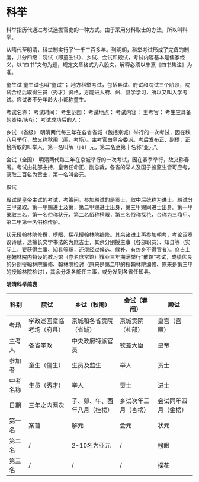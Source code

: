 # 科举

科举指历代通过考试选拔官吏的一种方式。由于采用分科取士的办法，所以叫科举。

从隋代至明清，科举制实行了‘一千三百多年。到明朝，科举考试形成了完备的制度，共分四级：院试（即童生试）、乡试、会试和殿试，考试内容基本是儒家经义，以“四书”文句为题，规定文章格式为八股文，解释必须以朱熹《四书集注》为准。

童生试
童生试也叫“童试”；
地方科举考试，包括县试、府试和院试三个阶段，院试合格后取得生员（秀才）资格，方能进入府、州、县学学习，所以又叫入学考试。应试者不分年龄大小都称童生。

考试名称：
考试时间：
考生范围：
考试地点： 
考试内容：
主考官：
考生应具备的资格/头衔：
考试成功后的人：

乡试 （省级）
明清两代每三年在各省省城（包括京城）举行的一次考试，因在秋八月举行，故又称秋闱（闱，考场）。主考官由皇帝委派。考后发布正、副榜，正榜所取的叫举人，第一名叫解（jiè）元，第二名至第十名称“亚元”。

会试（全国）
明清两代每三年在京城举行的一次考试，因在春季举行，故又称春闱。考试由礼部主持，皇帝任命正、副总裁，各省的举人及国子监监生皆可应考，录取三百名为贡士，第一名叫会元。

殿试

殿试是皇帝主试的考试，考策问。参加殿试的是贡士，取中后统称为进士。殿试分三甲录取。第一甲赐进士及第，第二甲赐进士出身，第三甲赐同进士出身。第一甲录取三名，第一名俗称状元，第二名俗称榜眼，第三名俗称探花，合称为三鼎甲。第二甲第一名俗称传胪。

状元授翰林院修撰，榜眼、探花授翰林院编修。其余诸进士再参加朝考，考论诏奏议诗赋，选擅长文学书法的为庶吉士，其余分别授主事（各部职员）、知县等（实际上，要获得主事、知县等职，还须经过候选、候补，有终身不得官者）。庶吉士在翰林院内特设的教习馆（亦名庶常馆）肄业三年期满举行“散馆”考试，成绩优良的分别授翰林院编修、翰林院检讨（原来是第二甲的授翰林院编修、原来是第三甲的授翰林院检讨），其余分发各部任主事，或分发到各省任知县。



**明清科举简表**

| 科别     | 院试                     | 乡试（秋闱）                 | 会试（春闱）         | 殿试                 |
| -------- | ------------------------ | ---------------------------- | -------------------- | -------------------- |
| 考场     | 学政巡回案临考场（府县） | 京城和各省贡院（省城）       | 京城贡院（礼部）     | 皇宫（宫殿）         |
| 主考人   | 各省学政                 | 中央政府特派官员             | 钦差大臣             | 皇帝                 |
| 参加者   | 童生（儒生）             | 生员及监生                   | 举人                 | 贡士                 |
| 中者名称 | 生员（秀才）             | 举人                         | 贡士                 | 进士                 |
| 日期     | 三年之内两次             | 子、卯、午、酉年八月（桂榜） | 乡试次年三月（杏榜） | 会试同年四月（金榜） |
| 第一名   | 案首                     | 解元                         | 会元                 | 状元                 |
| 第二名   | /                        | 2-10名为亚元                 | /                    | 榜眼                 |
| 第三名   | /                        | /                            | /                    | 探花                 |

